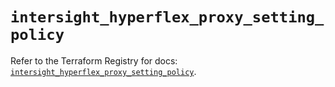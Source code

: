 # `intersight_hyperflex_proxy_setting_policy`

Refer to the Terraform Registry for docs: [`intersight_hyperflex_proxy_setting_policy`](https://registry.terraform.io/providers/ciscodevnet/intersight/1.0.71/docs/resources/hyperflex_proxy_setting_policy).
